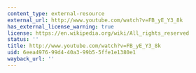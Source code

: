```yaml
---
content_type: external-resource
external_url: http://www.youtube.com/watch?v=FB_yE_Y3_8k
has_external_license_warning: true
license: https://en.wikipedia.org/wiki/All_rights_reserved
status: ''
title: http://www.youtube.com/watch?v=FB_yE_Y3_8k
uid: 6eea4976-99d4-40a3-99b5-5ffe1e1380e1
wayback_url: ''
---
```

